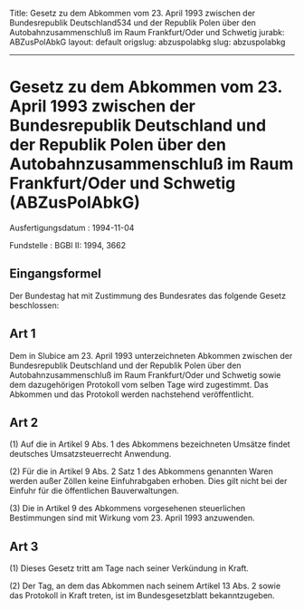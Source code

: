 Title: Gesetz zu dem Abkommen vom 23. April 1993 zwischen der Bundesrepublik Deutschland534
  und der Republik Polen über den Autobahnzusammenschluß im Raum Frankfurt/Oder und
  Schwetig
jurabk: ABZusPolAbkG
layout: default
origslug: abzuspolabkg
slug: abzuspolabkg

---

# Gesetz zu dem Abkommen vom 23. April 1993 zwischen der Bundesrepublik Deutschland und der Republik Polen über den Autobahnzusammenschluß im Raum Frankfurt/Oder und Schwetig (ABZusPolAbkG)

Ausfertigungsdatum
:   1994-11-04

Fundstelle
:   BGBl II: 1994, 3662



## Eingangsformel

Der Bundestag hat mit Zustimmung des Bundesrates das folgende Gesetz
beschlossen:


## Art 1

Dem in Slubice am 23. April 1993 unterzeichneten Abkommen zwischen der
Bundesrepublik Deutschland und der Republik Polen über den
Autobahnzusammenschluß im Raum Frankfurt/Oder und Schwetig sowie dem
dazugehörigen Protokoll vom selben Tage wird zugestimmt. Das Abkommen
und das Protokoll werden nachstehend veröffentlicht.


## Art 2

(1) Auf die in Artikel 9 Abs. 1 des Abkommens bezeichneten Umsätze
findet deutsches Umsatzsteuerrecht Anwendung.

(2) Für die in Artikel 9 Abs. 2 Satz 1 des Abkommens genannten Waren
werden außer Zöllen keine Einfuhrabgaben erhoben. Dies gilt nicht bei
der Einfuhr für die öffentlichen Bauverwaltungen.

(3) Die in Artikel 9 des Abkommens vorgesehenen steuerlichen
Bestimmungen sind mit Wirkung vom 23. April 1993 anzuwenden.


## Art 3

(1) Dieses Gesetz tritt am Tage nach seiner Verkündung in Kraft.

(2) Der Tag, an dem das Abkommen nach seinem Artikel 13 Abs. 2 sowie
das Protokoll in Kraft treten, ist im Bundesgesetzblatt
bekanntzugeben.

